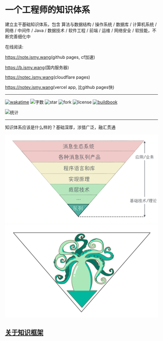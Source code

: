 # 一个工程师的知识体系

建立主干基础知识体系，包含 算法与数据结构 / 操作系统 / 数据库 / 计算机系统 / 网络 / 中间件 / Java / 数据技术 / 软件工程 / 前端 / 运维 / 网络安全 / 软技能，不断完善细化中

在线阅读:

<https://note.ismy.wang>(github pages, cf加速)

<https://b.ismy.wang>(国内服务器)

<https://notec.ismy.wang>(cloudflare pages)

<https://notev.ismy.wang>(vercel app, 比github pages快)

--------------------------------------------------------------------------------

[![wakatime](https://wakatime.com/badge/github/0xcaffebabe/note.svg)](https://wakatime.com/badge/github/0xcaffebabe/note) ![字数](https://cdn.jsdelivr.net/gh/0xcaffebabe/note@gh-pages/wordCountBadge.svg) ![star](https://img.shields.io/github/stars/0xcaffebabe/note) ![fork](https://img.shields.io/github/forks/0xcaffebabe/note) ![license](https://img.shields.io/github/license/0xcaffebabe/note) [![buildbook](https://github.com/0xcaffebabe/note/actions/workflows/build_book.yml/badge.svg)](https://github.com/0xcaffebabe/note/actions/workflows/build_book.yml)

![统计](https://repobeats.axiom.co/api/embed/24137e8c365c058184db40c146a5dc1291924862.svg "Repobeats analytics image")

---

知识体系应该是什么样的？基础深厚，涉猎广泛，融汇贯通

![2022525213243](/doc/assets/2022525213243.webp)
![2022525213254](/doc/assets/2022525213254.webp)

## [关于知识框架](/doc/MyBook.md)
